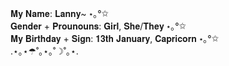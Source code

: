 𝐌𝐲 𝐍𝐚𝐦𝐞: 𝐋𝐚𝐧𝐧𝐲~ ⋆｡°✩ <br/>
𝐆𝐞𝐧𝐝𝐞𝐫 + 𝐏𝐫𝐨𝐮𝐧𝐨𝐮𝐧𝐬: 𝐆𝐢𝐫𝐥, 𝐒𝐡𝐞/𝐓𝐡𝐞𝐲 ⋆｡°✩ <br/>
𝐌𝐲 𝐁𝐢𝐫𝐭𝐡𝐝𝐚𝐲 + 𝐒𝐢𝐠𝐧: 𝟏𝟑𝐭𝐡 𝐉𝐚𝐧𝐮𝐚𝐫𝐲, 𝐂𝐚𝐩𝐫𝐢𝐜𝐨𝐫𝐧 ⋆｡°✩ </br>
.⋆｡⋆☂˚｡⋆｡˚☽˚｡⋆. </br>
